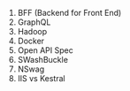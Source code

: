 1. BFF (Backend for Front End)
2. GraphQL
3. Hadoop
4. Docker
5. Open API Spec
6. SWashBuckle
7. NSwag
8. IIS vs Kestral
